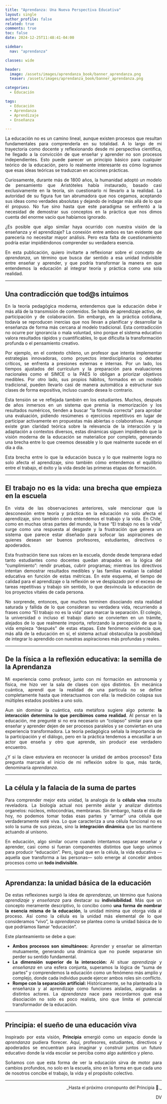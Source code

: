 ```yaml
---
title: "Aprendanza: Una Nueva Perspectiva Educativa"
layout: single
author_profile: false
related: true
comments: true
toc: false
date: 2024-12-25T11:48:41-04:00

sidebar:
  nav: "aprendanza"

classes: wide

header:
  image: /assets/images/aprendanza_book/banner_aprendanza.png
  teaser: /assets/images/aprendanza_book/banner_aprendanza.png

categories:
  - Educación

tags:
  - Educación
  - Aprendanza
  - Aprendizaje
  - Enseñanza

---
```


<div align="justify" markdown="1">
La educación no es un camino lineal, aunque existen procesos que resultan fundamentales para comprenderla en su totalidad. A lo largo de mi trayectoria como docente y reflexionando desde mi perspectiva científica, he llegado a la convicción de que enseñar y aprender no son procesos independientes. Esto puede parecer un principio básico para cualquier teórico de la educación, pero lo realmente interesante es cómo logramos que esas ideas teóricas se traduzcan en acciones prácticas.

Curiosamente, durante más de 1800 años, la humanidad adoptó un modelo de pensamiento que Aristóteles había instaurado, basado casi exclusivamente en la teoría, sin cuestionarlo ni llevarlo a la realidad. La autoridad de su figura fue tan abrumadora que nos cegamos, aceptando sus ideas como verdades absolutas y dejando de indagar más allá de lo que él propuso. No fue sino hasta que este paradigma se enfrentó a la necesidad de demostrar sus conceptos en la práctica que nos dimos cuenta del enorme vacío que habíamos ignorado.

¿Es posible que algo similar haya ocurrido con nuestra visión de la enseñanza y el aprendizaje? La conexión entre ambos es tan evidente que parecería no necesitar mayor análisis. Pero esta falta de cuestionamiento podría estar impidiéndonos comprender su verdadera esencia.

En esta publicación, quiero invitarte a reflexionar sobre el concepto de *aprendanza*, un término que busca dar sentido a esa unidad indivisible entre enseñar y aprender, y que podría transformar la manera en que entendemos la educación al integrar teoría y práctica como una sola realidad.

---

## Una contradicción que tod@s intuimos
En la teoría pedagógica moderna, entendemos que la educación debe ir más allá de la transmisión de contenidos. Se habla de aprendizaje activo, de participación y de colaboración. Sin embargo, en la práctica cotidiana, todavía se reproducen inercias que nos llevan a planificar y desarrollar la enseñanza de forma más cercana al modelo tradicional. Esta contradicción no ocurre por ignorancia o mala voluntad, sino porque el sistema educativo valora resultados rápidos y cuantificables, lo que dificulta la transformación profunda o el pensamiento creativo.

Por ejemplo, en el contexto chileno, un profesor que intenta implementar estrategias innovadoras, como proyectos interdisciplinarios o debates críticos, se enfrenta a presiones externas e internas. Por un lado, los tiempos ajustados del currículum y la preparación para evaluaciones nacionales como el SIMCE o la PAES lo obligan a priorizar objetivos medibles. Por otro lado, sus propios hábitos, formados en un modelo tradicional, pueden llevarlo casi de manera automática a estructurar sus clases de forma expositiva, incluso cuando desea lo contrario.

Esta tensión se ve reflejada también en los estudiantes. Muchos, después de años inmersos en un sistema que premia la memorización y los resultados numéricos, tienden a buscar "la fórmula correcta" para aprobar una evaluación, pidiendo resúmenes o ejercicios repetitivos en lugar de participar activamente en propuestas más abiertas o colaborativas. Aunque existe gran claridad teórica sobre la relevancia de la interacción y la adaptación a contextos diversos, estas dinámicas siguen impidiendo que la visión moderna de la educación se materialice por completo, generando una brecha entre lo que creemos deseable y lo que realmente sucede en el día a día.

Esta brecha entre lo que la educación busca y lo que realmente logra no solo afecta el aprendizaje, sino también cómo entendemos el equilibrio entre el trabajo, el éxito y la vida desde las primeras etapas de formación.

---

## El trabajo no es la vida: una brecha que empieza en la escuela
En vista de las observaciones anteriores, vale mencionar que la desconexión entre teoría y práctica en la educación no solo afecta el aprendizaje, sino también cómo entendemos el trabajo y la vida. En Chile, como en muchas otras partes del mundo, la frase “El trabajo no es la vida” surge como una respuesta al desgaste y la frustración que genera un sistema que parece estar diseñado para sofocar las aspiraciones de quienes desean ser buenos profesores, estudiantes, directivos o apoderados.

Esta frustración tiene sus raíces en la escuela, donde desde temprana edad tanto estudiantes como docentes quedan atrapados en la lógica del “cumplimiento”: rendir pruebas, cubrir programas; mientras los directivos intentan demostrar resultados medibles y las familias evalúan la calidad educativa en función de estas métricas. En este esquema, el tiempo de calidad para el aprendizaje o la reflexión se ve desplazado por el exceso de tareas repetitivas y trabajo sin sentido, lo que desvincula la educación de los proyectos vitales de cada persona.

No sorprende, entonces, que muchos terminen disociando esta realidad saturada y fallida de lo que consideran su verdadera vida, recurriendo a frases como “El trabajo no es la vida” para marcar la separación. El colegio, la universidad o incluso el trabajo diario se convierten en un trámite, alejados de lo que realmente importa, reforzando la percepción de que la vida empieza “después” de estas etapas. Este fenómeno evidencia que, más allá de la educación en sí, el sistema actual obstaculiza la posibilidad de integrar lo aprendido con nuestras aspiraciones más profundas y reales.

---

## De la física a la reflexión educativa: la semilla de la Aprendanza
Mi experiencia como profesor, junto con mi formación en astronomía y física, me hizo ver la sala de clases con ojos distintos. En mecánica cuántica, aprendí que la realidad de una partícula no se define completamente hasta que interactuamos con ella: la medición colapsa sus múltiples estados posibles a uno solo.

Aun sin dominar la cuántica, esta metáfora sugiere algo potente: **la interacción determina lo que percibimos como realidad**. Al pensar en la educación, me pregunté si no era necesario un “colapso” similar para que enseñar y aprender dejen de ser procesos paralelos y se conviertan en una experiencia transformadora. La teoría pedagógica señala la importancia de la participación y el diálogo, pero en la práctica tendemos a encasillar a un actor que enseña y otro que aprende, sin producir ese verdadero encuentro.

¿Y si la clave estuviera en reconocer la unidad de ambos procesos? Esta pregunta marcaría el inicio de mi reflexión sobre lo que, más tarde, denominaría *aprendanza*.

---

## La célula y la falacia de la suma de partes
Para comprender mejor esta unidad, la analogía de la **célula viva** resulta reveladora. La biología actual nos permite aislar y analizar distintos organelos: núcleos, mitocondrias, membranas. Sin embargo, hasta el día de hoy, no podemos tomar todas esas partes y “armar” una célula que verdaderamente esté viva. Lo que caracteriza a una célula funcional no es solo la suma de sus piezas, sino la **integración dinámica** que las mantiene actuando al unísono.

En educación, algo similar ocurre cuando intentamos separar enseñar y aprender, casi como si fueran componentes distintos que luego unimos para producir “educación”. Pero, igual que en la célula, la vida educativa —aquella que transforma a las personas— solo emerge al concebir ambos procesos como un **todo indivisible**.

---

## Aprendanza: la unidad básica de la educación
De estas reflexiones surgió la idea de *aprendanza*, un término que fusiona *aprendizaje* y *enseñanza* para destacar su **indivisibilidad**. Más que un concepto meramente descriptivo, lo concibo como **una forma de nombrar la esencia misma de la educación**, la unidad mínima que otorga vida al proceso. Así como la célula es la unidad más elemental de lo que consideramos “vivo”, la *aprendanza* se plantea como la unidad básica de lo que podríamos llamar “educación”.

Este planteamiento se debe a que:
- **Ambos procesos son simultáneos:** Aprender y enseñar se alimentan mutuamente, generando una dinámica que no puede separarse sin perder su sentido fundamental.
- **La dimensión superior de la interacción:** Al situar *aprendizaje* y *enseñanza* en una esfera conjunta, superamos la lógica de “suma de partes” y comprendemos la educación como un fenómeno más amplio y complejo, donde cada individuo puede ejercer ambos roles sin conflicto.
- **Rompe con la separación artificial:** Históricamente, se ha planteado a la enseñanza y al aprendizaje como funciones aisladas, asignadas a distintos actores. La *aprendanza* nace para recordarnos que esa disociación no solo es poco realista, sino que limita el potencial transformador de la educación.

---

## Principia: el sueño de una educación viva
Inspirado por esta visión, **Principia** emergió como un espacio donde la *aprendanza* pudiera florecer. Aquí, profesores, estudiantes, directivos y apoderados se encuentran para imaginar y construir juntos un futuro educativo donde la vida escolar se perciba como algo auténtico y pleno.

Soñamos con que esta forma de ver la educación sirva de motor para cambios profundos, no solo en la escuela, sino en la forma en que cada uno de nosotros concibe el trabajo, la vida y el propósito colectivo.

---

<div align="right" markdown="1">
_Hasta el próximo cronopunto del Principia 🥚._

DV  
</div>
</div>
